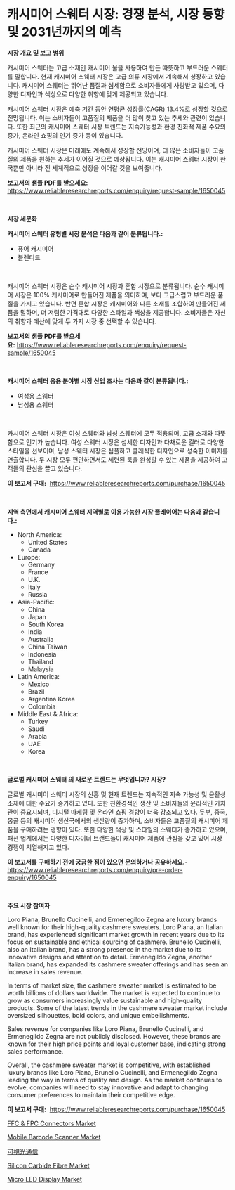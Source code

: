 <p><h1>캐시미어 스웨터 시장: 경쟁 분석, 시장 동향 및 2031년까지의 예측</h1></p><p><strong>시장 개요 및 보고 범위</strong></p>
<p><p>캐시미어 스웨터는 고급 소재인 캐시미어 울을 사용하여 만든 따뜻하고 부드러운 스웨터를 말합니다. 현재 캐시미어 스웨터 시장은 고급 의류 시장에서 계속해서 성장하고 있습니다. 캐시미어 스웨터는 뛰어난 품질과 섬세함으로 소비자들에게 사랑받고 있으며, 다양한 디자인과 색상으로 다양한 취향에 맞게 제공되고 있습니다.</p><p>캐시미어 스웨터 시장은 예측 기간 동안 연평균 성장률(CAGR) 13.4%로 성장할 것으로 전망됩니다. 이는 소비자들이 고품질의 제품을 더 많이 찾고 있는 추세와 관련이 있습니다. 또한 최근의 캐시미어 스웨터 시장 트렌드는 지속가능성과 환경 친화적 제품 수요의 증가, 온라인 쇼핑의 인기 증가 등이 있습니다.</p><p>캐시미어 스웨터 시장은 미래에도 계속해서 성장할 전망이며, 더 많은 소비자들이 고품질의 제품을 원하는 추세가 이어질 것으로 예상됩니다. 이는 캐시미어 스웨터 시장이 한국뿐만 아니라 전 세계적으로 성장을 이어갈 것을 보여줍니다.</p></p>
<p><strong>보고서의 샘플 PDF를 받으세요:</strong> <a href="https://www.reliableresearchreports.com/enquiry/request-sample/1650045">https://www.reliableresearchreports.com/enquiry/request-sample/1650045</a></p>
<p>&nbsp;</p>
<p><strong>시장 세분화</strong></p>
<p><strong>캐시미어 스웨터 유형별 시장 분석은 다음과 같이 분류됩니다.:</strong></p>
<p><ul><li>퓨어 캐시미어</li><li>블렌디드</li></ul></p>
<p>&nbsp;</p>
<p><p>캐시미어 스웨터 시장은 순수 캐시미어 시장과 혼합 시장으로 분류됩니다. 순수 캐시미어 시장은 100% 캐시미어로 만들어진 제품을 의미하며, 보다 고급스럽고 부드러운 품질을 가지고 있습니다. 반면 혼합 시장은 캐시미어와 다른 소재를 조합하여 만들어진 제품을 말하며, 더 저렴한 가격대로 다양한 스타일과 색상을 제공합니다. 소비자들은 자신의 취향과 예산에 맞게 두 가지 시장 중 선택할 수 있습니다.</p></p>
<p><strong>보고서의 샘플 PDF를 받으세요:</strong>&nbsp;<a href="https://www.reliableresearchreports.com/enquiry/request-sample/1650045">https://www.reliableresearchreports.com/enquiry/request-sample/1650045</a></p>
<p>&nbsp;</p>
<p><strong> 캐시미어 스웨터 응용 분야별 시장 산업 조사는 다음과 같이 분류됩니다.:</strong></p>
<p><ul><li>여성용 스웨터</li><li>남성용 스웨터</li></ul></p>
<p>&nbsp;</p>
<p><p>카시미어 스웨터 시장은 여성 스웨터와 남성 스웨터에 모두 적용되며, 고급 소재와 따뜻함으로 인기가 높습니다. 여성 스웨터 시장은 섬세한 디자인과 다채로운 컬러로 다양한 스타일을 선보이며, 남성 스웨터 시장은 심플하고 클래식한 디자인으로 성숙한 이미지를 연출합니다. 두 시장 모두 편안하면서도 세련된 룩을 완성할 수 있는 제품을 제공하여 고객들의 관심을 끌고 있습니다.</p></p>
<p><strong>이 보고서 구매:</strong>&nbsp; <a href="https://www.reliableresearchreports.com/purchase/1650045">https://www.reliableresearchreports.com/purchase/1650045</a></p>
<p>&nbsp;</p>
<p><strong>지역 측면에서 캐시미어 스웨터 지역별로 이용 가능한 시장 플레이어는 다음과 같습니다.:</strong></p>
<p><ul>
    <li>
        North America:
        <ul>
            <li>United States</li>
            <li>Canada</li>
        </ul>
    </li>
    <li>
        Europe:
        <ul>
            <li>Germany</li>
            <li>France</li>
            <li>U.K.</li>
            <li>Italy</li>
            <li>Russia</li>
        </ul>
    </li>
    <li>
        Asia-Pacific:
        <ul>
            <li>China</li>
            <li>Japan</li>
            <li>South Korea</li>
            <li>India</li>
            <li>Australia</li>
            <li>China Taiwan</li>
            <li>Indonesia</li>
            <li>Thailand</li>
            <li>Malaysia</li>
        </ul>
    </li>
    <li>
        Latin America:
        <ul>
            <li>Mexico</li>
            <li>Brazil</li>
            <li>Argentina Korea</li>
            <li>Colombia</li>
        </ul>
    </li>
    <li>
        Middle East & Africa:
        <ul>
            <li>Turkey</li>
            <li>Saudi</li>
            <li>Arabia</li>
            <li>UAE</li>
            <li>Korea</li>
        </ul>
    </li>
    </ul></p>
<p>&nbsp;</p>
<p><strong>글로벌 캐시미어 스웨터 의 새로운 트렌드는 무엇입니까? 시장?</strong></p>
<p><p>글로벌 캐시미어 스웨터 시장의 신흥 및 현재 트렌드는 지속적인 지속 가능성 및 윤활성 소재에 대한 수요가 증가하고 있다. 또한 친환경적인 생산 및 소비자들의 윤리적인 가치관이 중요시되며, 디지털 마케팅 및 온라인 쇼핑 경향이 더욱 강조되고 있다. 두부, 중국, 몽골 등의 캐시미어 생산국에서의 생산량이 증가하며, 소비자들은 고품질의 캐시미어 제품을 구매하려는 경향이 있다. 또한 다양한 색상 및 스타일의 스웨터가 증가하고 있으며, 패션 업계에서는 다양한 디자이너 브랜드들이 캐시미어 제품에 관심을 갖고 있어 시장 경쟁이 치열해지고 있다.</p></p>
<p><strong>이 보고서를 구매하기 전에 궁금한 점이 있으면 문의하거나 공유하세요.</strong>- <a href="https://www.reliableresearchreports.com/enquiry/pre-order-enquiry/1650045">https://www.reliableresearchreports.com/enquiry/pre-order-enquiry/1650045</a></p>
<p>&nbsp;</p>
<p><strong>주요 시장 참여자</strong></p>
<p><p>Loro Piana, Brunello Cucinelli, and Ermenegildo Zegna are luxury brands well known for their high-quality cashmere sweaters. Loro Piana, an Italian brand, has experienced significant market growth in recent years due to its focus on sustainable and ethical sourcing of cashmere. Brunello Cucinelli, also an Italian brand, has a strong presence in the market due to its innovative designs and attention to detail. Ermenegildo Zegna, another Italian brand, has expanded its cashmere sweater offerings and has seen an increase in sales revenue.</p><p>In terms of market size, the cashmere sweater market is estimated to be worth billions of dollars worldwide. The market is expected to continue to grow as consumers increasingly value sustainable and high-quality products. Some of the latest trends in the cashmere sweater market include oversized silhouettes, bold colors, and unique embellishments.</p><p>Sales revenue for companies like Loro Piana, Brunello Cucinelli, and Ermenegildo Zegna are not publicly disclosed. However, these brands are known for their high price points and loyal customer base, indicating strong sales performance.</p><p>Overall, the cashmere sweater market is competitive, with established luxury brands like Loro Piana, Brunello Cucinelli, and Ermenegildo Zegna leading the way in terms of quality and design. As the market continues to evolve, companies will need to stay innovative and adapt to changing consumer preferences to maintain their competitive edge.</p></p>
<p><strong>이 보고서 구매:</strong>&nbsp;&nbsp;<a href="https://www.reliableresearchreports.com/purchase/1650045">https://www.reliableresearchreports.com/purchase/1650045</a></p>
<p><p><a href="https://github.com/yoshih12/Market-Research-Report-List-2/blob/main/ffc-fpc-connectors-market.md">FFC & FPC Connectors Market</a></p><p><a href="https://view.publitas.com/reportprime-1/mobile-barcode-scanner-market-dynamics-2024-2031-also-about-its-market-trends-projections-and-opportunities/">Mobile Barcode Scanner Market</a></p><p><a href="https://github.com/ihabdkwlxs948/Market-Research-Report-List-1/blob/main/350670210778.md">可視光通信</a></p><p><a href="https://rainy-horn-d69.notion.site/Silicon-Carbide-Fibre-Market-Insights-Market-Players-and-Forecast-Till-2031-90becb07c6664d6b91d4b973d9a24bf2">Silicon Carbide Fibre Market</a></p><p><a href="https://github.com/jerrycopelandthomaswsqd8q/Market-Research-Report-List-2/blob/main/micro-led-display-market.md">Micro LED Display Market</a></p></p>
